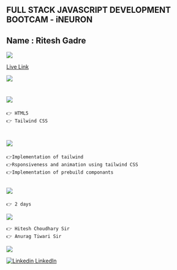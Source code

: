 ## FULL STACK JAVASCRIPT DEVELOPMENT BOOTCAM - iNEURON

## Name : Ritesh Gadre

![](https://img.shields.io/badge/Shopify%20Clone-Deployed-green)

[Live Link](https://ritesh-dance-landing-page.netlify.app/)

![](./assets/ss/FireShot%20Capture%20003%20-%20Shopify%20Clone%20-%20127.0.0.1.png)


# ![](https://img.shields.io/badge/-Technologies%20Used-blue)
```
👉 HTML5
👉 Tailwind CSS
```

# ![](https://img.shields.io/badge/-Learnings-orange)

```
👉Implementation of tailwind
👉Rsponsiveness and animation using tailwind CSS
👉Implementation of prebuild componants
```

## ![](https://img.shields.io/badge/-Time%20Taken-orange)
```
👉 2 days
```

![](https://img.shields.io/badge/-Speacial%20Thanks-orange)
```
👉 Hitesh Choudhary Sir
👉 Anurag Tiwari Sir
```

![](https://img.shields.io/badge/-Connect%20with%20me-blue)

[![Linkedin](https://i.stack.imgur.com/gVE0j.png) LinkedIn](https://www.linkedin.com/in/ritesh-gadre-80a0a9188/)